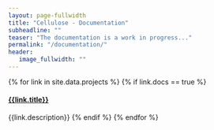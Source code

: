 ```yaml
---
layout: page-fullwidth
title: "Cellulose - Documentation"
subheadline: ""
teaser: "The documentation is a work in progress..."
permalink: "/documentation/"
header:
   image_fullwidth: ""
---
```


{% for link in site.data.projects %}
{% if link.docs == true %}
#### [{{link.title}}]({{site.url}}/docs/{{link.name}})
{{link.description}}
{% endif %}
{% endfor %}
